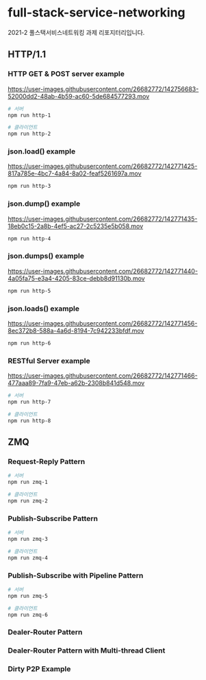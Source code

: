 # full-stack-service-networking

2021-2 풀스택서비스네트워킹 과제 리포지터리입니다.

## HTTP/1.1

### HTTP GET & POST server example

<https://user-images.githubusercontent.com/26682772/142756683-52000dd2-48ab-4b59-ac60-5de684577293.mov>

```bash
# 서버
npm run http-1

# 클라이언트
npm run http-2
```

### json.load() example

<https://user-images.githubusercontent.com/26682772/142771425-817a785e-4bc7-4a84-8a02-feaf5261697a.mov>

```bash
npm run http-3
```

### json.dump() example

<https://user-images.githubusercontent.com/26682772/142771435-18eb0c15-2a8b-4ef5-ac27-2c5235e5b058.mov>

```bash
npm run http-4
```

### json.dumps() example

<https://user-images.githubusercontent.com/26682772/142771440-4a05fa75-e3a4-4205-83ce-debb8d91130b.mov>

```bash
npm run http-5
```

### json.loads() example

<https://user-images.githubusercontent.com/26682772/142771456-8ec372b8-588a-4a6d-8194-7c942233bfdf.mov>

```bash
npm run http-6
```

### RESTful Server example

<https://user-images.githubusercontent.com/26682772/142771466-477aaa89-7fa9-47eb-a62b-2308b841d548.mov>

```bash
# 서버
npm run http-7

# 클라이언트
npm run http-8
```

## ZMQ

### Request-Reply Pattern

<!-- Program 7 -->

```bash
# 서버
npm run zmq-1

# 클라이언트
npm run zmq-2
```

### Publish-Subscribe Pattern

<!-- Program 8 -->

```bash
# 서버
npm run zmq-3

# 클라이언트
npm run zmq-4
```

### Publish-Subscribe with Pipeline Pattern

<!-- Program 9 -->

```bash
# 서버
npm run zmq-5

# 클라이언트
npm run zmq-6
```

### Dealer-Router Pattern

### Dealer-Router Pattern with Multi-thread Client

### Dirty P2P Example
